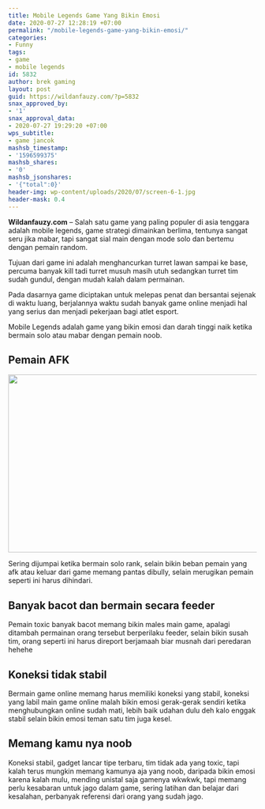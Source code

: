 ```yaml
---
title: Mobile Legends Game Yang Bikin Emosi
date: 2020-07-27 12:28:19 +07:00
permalink: "/mobile-legends-game-yang-bikin-emosi/"
categories:
- Funny
tags:
- game
- mobile legends
id: 5832
author: brek gaming
layout: post
guid: https://wildanfauzy.com/?p=5832
snax_approved_by:
- '1'
snax_approval_data:
- 2020-07-27 19:29:20 +07:00
wps_subtitle:
- game jancok
mashsb_timestamp:
- '1596599375'
mashsb_shares:
- '0'
mashsb_jsonshares:
- '{"total":0}'
header-img: wp-content/uploads/2020/07/screen-6-1.jpg
header-mask: 0.4
---
```


**Wildanfauzy.com** &#8211; Salah satu game yang paling populer di asia tenggara adalah mobile legends, game strategi dimainkan berlima, tentunya sangat seru jika mabar, tapi sangat sial main dengan mode solo dan bertemu dengan pemain random.&nbsp;

Tujuan dari game ini adalah menghancurkan turret lawan sampai ke base, percuma banyak kill tadi turret musuh masih utuh sedangkan turret tim sudah gundul, dengan mudah kalah dalam permainan.&nbsp;

Pada dasarnya game diciptakan untuk melepas penat dan bersantai sejenak di waktu luang, berjalannya waktu sudah banyak game online menjadi hal yang serius dan menjadi pekerjaan bagi atlet esport.&nbsp;

Mobile Legends adalah game yang bikin emosi dan darah tinggi naik ketika bermain solo atau mabar dengan pemain noob.&nbsp;

## Pemain AFK

<img loading="lazy" width="640" height="360" alt="" src="https://i0.wp.com/wildanfauzy.com/wp-content/uploads/2020/07/Screenshot_20190903-222525_Mobile_Legends_Bang_Bang-1.jpg?resize=640%2C360&#038;ssl=1" class="aligncenter snax-figure-content attachment-large size-large" data-recalc-dims="1" /> 

Sering dijumpai ketika bermain solo rank, selain bikin beban pemain yang afk atau keluar dari game memang pantas dibully, selain merugikan pemain seperti ini harus dihindari.&nbsp;

## Banyak bacot dan bermain secara feeder

Pemain toxic banyak bacot memang bikin males main game, apalagi ditambah permainan orang tersebut berperilaku feeder, selain bikin susah tim, orang seperti ini harus direport berjamaah biar musnah dari peredaran hehehe

## Koneksi tidak stabil

Bermain game online memang harus memiliki koneksi yang stabil, koneksi yang labil main game online malah bikin emosi gerak-gerak sendiri ketika menghubungkan online sudah mati, lebih baik udahan dulu deh kalo enggak stabil selain bikin emosi teman satu tim juga kesel.&nbsp;

## Memang kamu nya noob

Koneksi stabil, gadget lancar tipe terbaru, tim tidak ada yang toxic, tapi kalah terus mungkin memang kamunya aja yang noob, daripada bikin emosi karena kalah mulu, mending unistal saja gamenya wkwkwk, tapi memang perlu kesabaran untuk jago dalam game, sering latihan dan belajar dari kesalahan, perbanyak referensi dari orang yang sudah jago.&nbsp;